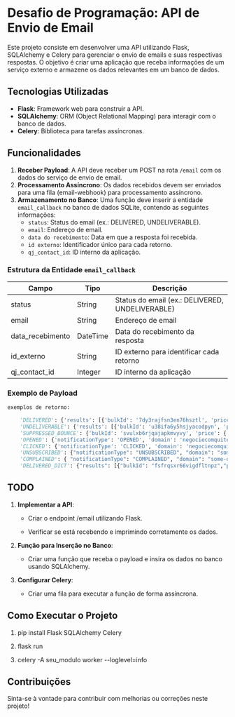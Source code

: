 # Desafio de Programação: API de Envio de Email

Este projeto consiste em desenvolver uma API utilizando Flask, SQLAlchemy e Celery para gerenciar o envio de emails e suas respectivas respostas. O objetivo é criar uma aplicação que receba informações de um serviço externo e armazene os dados relevantes em um banco de dados.

## Tecnologias Utilizadas

- **Flask**: Framework web para construir a API.
- **SQLAlchemy**: ORM (Object Relational Mapping) para interagir com o banco de dados.
- **Celery**: Biblioteca para tarefas assíncronas.

## Funcionalidades

1. **Receber Payload**: A API deve receber um POST na rota `/email` com os dados do serviço de envio de email.
2. **Processamento Assíncrono**: Os dados recebidos devem ser enviados para uma fila (email-webhook) para processamento assíncrono.
3. **Armazenamento no Banco**: Uma função deve inserir a entidade `email_callback` no banco de dados SQLite, contendo as seguintes informações:
   - `status`: Status do email (ex.: DELIVERED, UNDELIVERABLE).
   - `email`: Endereço de email.
   - `data do recebimento`: Data em que a resposta foi recebida.
   - `id externo`: Identificador único para cada retorno.
   - `qj_contact_id`: ID interno da aplicação.

### Estrutura da Entidade `email_callback`

| Campo            | Tipo        | Descrição                                         |
|------------------|-------------|---------------------------------------------------|
| status           | String      | Status do email (ex.: DELIVERED, UNDELIVERABLE)   |
| email            | String      | Endereço de email                                 |
| data_recebimento | DateTime    | Data do recebimento da resposta                   |
| id_externo       | String      | ID externo para identificar cada retorno          |
| qj_contact_id    | Integer     | ID interno da aplicação                           |

### Exemplo de Payload

```python
exemplos de retorno:

    'DELIVERED': {'results': [{'bulkId': '7dy3rajfsn3en76hsztl', 'price': {'pricePerMessage': 0.001, 'currency': 'BRL'}, 'status': {'id': 5, 'groupId': 3, 'groupName': 'DELIVERED', 'name': 'DELIVERED_TO_HANDSET', 'description': 'Message delivered to handset'}, 'error': {'id': 0, 'name': 'NO_ERROR', 'description': 'No Error', 'groupId': 0, 'groupName': 'OK', 'permanent': False}, 'messageId': 'yfkgy9xol5kpl33u384n', 'doneAt': '2024-07-16T17:26:54.966-0300', 'smsCount': 1, 'sentAt': '2024-07-16T17:26:52.880-0300', 'browserLink': '', 'callbackData': '{"qj_contact_id": 3}', 'to': 'joao.madero@quite.com.br'}]},
    'UNDELIVERABLE': {'results': [{'bulkId': 'u38ifa6y5hsjyacodpyn', 'price': {'pricePerMessage': 0.0, 'currency': 'BRL'}, 'status': {'id': 4, 'groupId': 2, 'groupName': 'UNDELIVERABLE', 'name': 'UNDELIVERABLE_REJECTED_OPERATOR', 'description': 'Message rejected by operator'}, 'error': {'id': 6012, 'name': 'EC_SENDER_ADDRESS_INVALID', 'description': 'Sending address invalid, possible syntax error', 'groupId': 1, 'groupName': 'HANDSET_ERRORS', 'permanent': True}, 'messageId': 'vzl7uvqhq7lt1fa66718', 'doneAt': '2024-07-16T17:15:21.288-0300', 'smsCount': 1, 'sentAt': '2024-07-16T17:15:21.286-0300', 'callbackData': '{"qj_contact_id": 3}', 'to': 'joao.madero@quite.com.br'}]},
    'SUPPRESSED_BOUNCE': {'bulkId': 'svulxb6rjqajapkmvyvy', 'price': {'pricePerMessage': 0.0025, 'currency': 'BRL'}, 'status': {'id': 4, 'groupId': 2, 'groupName': 'UNDELIVERABLE', 'name': 'UNDELIVERABLE_REJECTED_OPERATOR', 'description': 'Message rejected by operator'}, 'error': {'id': 6034, 'name': 'EC_SUPPRESSED_BOUNCE', 'description': 'Recipient address suppressed due to bounce', 'groupId': 1, 'groupName': 'HANDSET_ERRORS', 'permanent': True}, 'messageId': '1955tld5lqf3mn9ou3tz', 'doneAt': '2024-09-03T15:10:44.395-0300', 'smsCount': 1, 'sentAt': '2024-09-03T15:10:44.294-0300', 'callbackData': '{"qj_approach_flow_id": "35", "qj_approach_flow_name": "[EMAIL] L - Fluxo Sem Interações", "qj_approach_flow_campaign": "Setembro/2024_sem_interações", "qj_contact_id": "310372388", "qj_creditor_id": "2", "qj_creditor_name": "Quite", "qj_customer_id": "43816741", "qj_stimulus_hot": "1", "qj_approach_offset": "1", "qj_snapshot": "6892059880", "qj_subject": "Paulo, você foi contemplado com uma condição especial Geru! \\ud83c\\udf81", "qj_deal_id": "88921261", "qj_stimulus_history_id": "408", "qj_firing_id": 485456}', 'to': 'paulorobetovlopes@hotmail.com'},
    'OPENED': {'notificationType': 'OPENED', 'domain': 'negociecomquite.com.br', 'recipient': 'joao.madero@quite.com.br', 'sendDateTime': 1721161444325, 'messageId': '3nghqee2ktl9c6ta3z56', 'bulkId': 'o22v6rmvov7bdigol2n4', 'callbackData': '{"qj_contact_id": 3}', 'recipientInfo': {'deviceType': 'Desktop', 'os': 'Windows XP', 'deviceName': 'PC'}, 'geoLocationInfo': {'countryName': 'United States', 'city': 'Mountain View'}},
    'CLICKED': {'notificationType': 'CLICKED', 'domain': 'negociecomquite.com.br', 'recipient': 'joao.madero@quite.com.br', 'url': 'www.google.com?utm_medium=email', 'sendDateTime': 1721161640510, 'messageId': 'yfkgy9xol5kpl33u384n', 'bulkId': '7dy3rajfsn3en76hsztl', 'callbackData': '{"qj_contact_id": 3}', 'recipientInfo': {'deviceType': 'Desktop', 'os': 'Unknown', 'deviceName': 'PC'}, 'geoLocationInfo': {'countryName': 'Brazil', 'city': 'Sao Paulo'}},
    'UNSUBSCRIBED': {"notificationType": "UNSUBSCRIBED", "domain": "some-domain.com", "recipient": "john.doe@some-domain.com", "sendDateTime": 1704106800000, "messageId": "14b734recsf69n8zkao5", "bulkId": "ikzzmbhu6223bxkhmyrj", "callbackData": '{"qj_contact_id": 3}', "recipientInfo": {"deviceType": "Phone", "os": "iOS 12", "deviceName": "Apple"}, "geoLocation": {"city": "Los Angeles", "countryName": "United States"}},
    'COMPLAINED': { "notificationType": "COMPLAINED", "domain": "some-domain.com", "recipient": "john.doe@some-domain.com", "sendDateTime": 1704106800000, "messageId": "14b734recsf69n8zkao5", "bulkId": "ikzzmbhu6223bxkhmyrj", "callbackData": '{"qj_contact_id": 3}'},
    'DELIVERED_DICT': {"results": [{"bulkId": "fsfrqsxr66vigdfltnpz","price": { "pricePerMessage": 0.0025, "currency": "BRL"},"status": { "id": 5, "groupId": 3, "groupName": "DELIVERED", "name": "DELIVERED_TO_HANDSET", "description": "Message delivered to handset"},"error": { "id": 0, "name": "NO_ERROR", "description": "No Error", "groupId": 0, "groupName": "OK", "permanent": False},"messageId": "jymy9kls8qx59blkizg4","doneAt": "2024-08-07T08:43:07.621-0300","smsCount": 1,"sentAt": "2024-08-07T08:43:05.627-0300","browserLink": "","callbackData": "{'qj_approach_flow_id': '1783', 'qj_approach_flow_name': '[aquecimento]', 'qj_approach_flow_campaign': 'aquecimento', 'qj_contact_id': '124127953', 'qj_creditor_id': '13', 'qj_creditor_name': 'Geru', 'qj_customer_id': '39100489', 'qj_stimulus_hot': '1', 'qj_approach_offset': '1', 'qj_snapshot': '11038928605', 'qj_subject': 'Alexandre, agora voc\\u00ea pode contar com a QuiteJ\\u00e1 para dar adeus a pend\\u00eancia Geru!', 'qj_deal_id': '173084073', 'qj_stimulus_history_id': '1546277', 'qj_firing_id': 489166}","to": "xbbvalle@mail.com"},{"bulkId": "u13d2uoz3z4j43kbdyfu","price": { "pricePerMessage": 0.0025, "currency": "BRL"},"status": { "id": 5, "groupId": 3, "groupName": "DELIVERED", "name": "DELIVERED_TO_HANDSET", "description": "Message delivered to handset"},"error": { "id": 0, "name": "NO_ERROR", "description": "No Error", "groupId": 0, "groupName": "OK", "permanent": False},"messageId": "e8d7z6zlm8o88t7k58qi","doneAt": "2024-08-07T08:43:07.547-0300","smsCount": 1,"sentAt": "2024-08-07T08:43:05.902-0300","browserLink": "","callbackData": "{'qj_approach_flow_id': '1783', 'qj_approach_flow_name': '[aquecimento]', 'qj_approach_flow_campaign': 'aquecimento', 'qj_contact_id': '111372120', 'qj_creditor_id': '13', 'qj_creditor_name': 'Geru', 'qj_customer_id': '33463879', 'qj_stimulus_hot': '1', 'qj_approach_offset': '1', 'qj_snapshot': '5901886909', 'qj_subject': 'Thiago, agora voc\\u00ea pode contar com a QuiteJ\\u00e1 para dar adeus a pend\\u00eancia Geru!', 'qj_deal_id': '193175357', 'qj_stimulus_history_id': '1546277', 'qj_firing_id': 489166}","to": "thiagocsfoz@mail.com"},{"bulkId": "p7tfqzt6kiaj2sabheaj","price": { "pricePerMessage": 0.0025, "currency": "BRL"},"status": { "id": 5, "groupId": 3, "groupName": "DELIVERED", "name": "DELIVERED_TO_HANDSET", "description": "Message delivered to handset"},"error": { "id": 0, "name": "NO_ERROR", "description": "No Error", "groupId": 0, "groupName": "OK", "permanent": False},"messageId": "1ruocbp8ccqv1sx2k7uy","doneAt": "2024-08-07T08:43:07.564-0300","smsCount": 1,"sentAt": "2024-08-07T08:43:05.903-0300","browserLink": "","callbackData": "{'qj_approach_flow_id': '1783', 'qj_approach_flow_name': '[aquecimento]', 'qj_approach_flow_campaign': 'aquecimento', 'qj_contact_id': '208821129', 'qj_creditor_id': '13', 'qj_creditor_name': 'Geru', 'qj_customer_id': '45895586', 'qj_stimulus_hot': '1', 'qj_approach_offset': '1', 'qj_snapshot': '2079960083', 'qj_subject': 'Luis, agora voc\\u00ea pode contar com a QuiteJ\\u00e1 para dar adeus a pend\\u00eancia Geru!', 'qj_deal_id': '122268724', 'qj_stimulus_history_id': '1546277', 'qj_firing_id': 489166}","to": "lgg.noia@mail.com"},{"bulkId": "k1msf8rhepnazoi52c7c","price": { "pricePerMessage": 0.0025, "currency": "BRL"},"status": { "id": 5, "groupId": 3, "groupName": "DELIVERED", "name": "DELIVERED_TO_HANDSET", "description": "Message delivered to handset"},"error": { "id": 0, "name": "NO_ERROR", "description": "No Error", "groupId": 0, "groupName": "OK", "permanent": False},"messageId": "rap1yuru9sy6rktvgq77","doneAt": "2024-08-07T08:43:07.575-0300","smsCount": 1,"sentAt": "2024-08-07T08:43:05.870-0300","browserLink": "","callbackData": "{'qj_approach_flow_id': '1783', 'qj_approach_flow_name': '[aquecimento]', 'qj_approach_flow_campaign': 'aquecimento', 'qj_contact_id': '277652016', 'qj_creditor_id': '13', 'qj_creditor_name': 'Geru', 'qj_customer_id': '41771150', 'qj_stimulus_hot': '1', 'qj_approach_offset': '1', 'qj_snapshot': '46348910857', 'qj_subject': 'Thiago, agora voc\\u00ea pode contar com a QuiteJ\\u00e1 para dar adeus a pend\\u00eancia Geru!', 'qj_deal_id': '181035514', 'qj_stimulus_history_id': '1546277', 'qj_firing_id': 489166}","to": "thiagogiatti0@mail.com"},{"bulkId": "mprhxcn1g79hhi4hyops","price": { "pricePerMessage": 0.0025, "currency": "BRL"},"status": { "id": 5, "groupId": 3, "groupName": "DELIVERED", "name": "DELIVERED_TO_HANDSET", "description": "Message delivered to handset"},"error": { "id": 0, "name": "NO_ERROR", "description": "No Error", "groupId": 0, "groupName": "OK", "permanent": False},"messageId": "hikah5b6b3hfqocz5bux","doneAt": "2024-08-07T08:43:07.582-0300","smsCount": 1,"sentAt": "2024-08-07T08:43:05.891-0300","browserLink": "","callbackData": "{'qj_approach_flow_id': '1783', 'qj_approach_flow_name': '[aquecimento]', 'qj_approach_flow_campaign': 'aquecimento', 'qj_contact_id': '261041888', 'qj_creditor_id': '13', 'qj_creditor_name': 'Geru', 'qj_customer_id': '41263238', 'qj_stimulus_hot': '1', 'qj_approach_offset': '1', 'qj_snapshot': '38043996814', 'qj_subject': 'Kevim, agora voc\\u00ea pode contar com a QuiteJ\\u00e1 para dar adeus a pend\\u00eancia Geru!', 'qj_deal_id': '197563808', 'qj_stimulus_history_id': '1546277', 'qj_firing_id': 489166}","to": "luisgomes@mail.com"}]}
```

TODO
----

1.  **Implementar a API**:
    
    *   Criar o endpoint /email utilizando Flask.
        
    *   Verificar se está recebendo e imprimindo corretamente os dados.
        
2.  **Função para Inserção no Banco**:
    
    *   Criar uma função que receba o payload e insira os dados no banco usando SQLAlchemy.
        
3.  **Configurar Celery**:
    
    *   Criar uma fila para executar a função de forma assíncrona.
        

Como Executar o Projeto
-----------------------

1.  pip install Flask SQLAlchemy Celery
    
2.  flask run
    
3.  celery -A seu\_modulo worker --loglevel=info
    

Contribuições
-------------

Sinta-se à vontade para contribuir com melhorias ou correções neste projeto!
